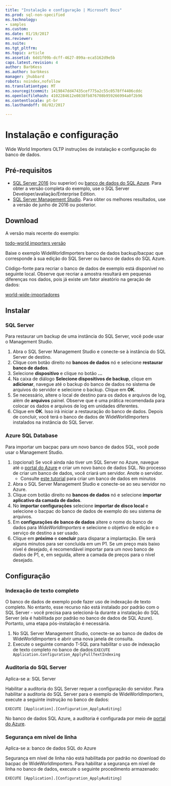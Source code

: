 ```yaml
---
title: "Instalação e configuração | Microsoft Docs"
ms.prod: sql-non-specified
ms.technology:
- samples
ms.custom: 
ms.date: 01/19/2017
ms.reviewer: 
ms.suite: 
ms.tgt_pltfrm: 
ms.topic: article
ms.assetid: 6dd1f09b-dcff-4627-899a-eca5162d9e5b
caps.latest.revision: 4
author: BarbKess
ms.author: barbkess
manager: jhubbard
robots: noindex,nofollow
ms.translationtype: MT
ms.sourcegitcommit: 1419847dd47435cef775a2c55c0578ff4406cddc
ms.openlocfilehash: 4102284612e0838fb876708b959266994a0f2b96
ms.contentlocale: pt-br
ms.lasthandoff: 08/02/2017

---
```

# <a name="installation-and-configuration"></a>Instalação e configuração
Wide World Importers OLTP instruções de instalação e configuração do banco de dados.

## <a name="prerequisites"></a>Pré-requisitos

- [SQL Server 2016](https://www.microsoft.com/en-us/evalcenter/evaluate-sql-server-2016) (ou superior) ou [banco de dados do SQL Azure](https://azure.microsoft.com/services/sql-database/). Para obter a versão completa do exemplo, use o SQL Server Developer/avaliação/Enterprise Edition.
- [SQL Server Management Studio](https://msdn.microsoft.com/library/mt238290.aspx). Para obter os melhores resultados, use a versão de junho de 2016 ou posterior.

## <a name="download"></a>Download

A versão mais recente do exemplo:

[todo-world importers versão](http://go.microsoft.com/fwlink/?LinkID=800630)

Baixe o exemplo WideWorldImporters banco de dados backup/bacpac que corresponde à sua edição do SQL Server ou banco de dados do SQL Azure.

Código-fonte para recriar o banco de dados de exemplo está disponível no seguinte local. Observe que recriar a amostra resultará em pequenas diferenças nos dados, pois já existe um fator aleatório na geração de dados:

[world-wide-importadores](https://github.com/Microsoft/sql-server-samples/tree/master/samples/databases/wide-world-importers/wwi-database-scripts)

## <a name="install"></a>Instalar


### <a name="sql-server"></a>SQL Server

Para restaurar um backup de uma instância do SQL Server, você pode usar o Management Studio.

1. Abra o SQL Server Management Studio e conecte-se à instância do SQL Server de destino.
2. Clique com botão direito no **bancos de dados** nó e selecione **restaurar banco de dados**.
3. Selecione **dispositivo** e clique no botão **...**
4. Na caixa de diálogo **Selecione dispositivos de backup**, clique em **adicionar**, navegue até o backup do banco de dados no sistema de arquivos do servidor e selecione o backup. Clique em **OK**.
5. Se necessário, altere o local de destino para os dados e arquivos de log, além de **arquivos** painel. Observe que é uma prática recomendada para colocar os dados e arquivos de log em unidades diferentes.
6. Clique em **OK**. Isso irá iniciar a restauração do banco de dados. Depois de concluir, você terá o banco de dados de WideWorldImporters instalados na instância do SQL Server.

### <a name="azure-sql-database"></a>Azure SQL Database

Para importar um bacpac para um novo banco de dados SQL, você pode usar o Management Studio.

1. (opcional) Se você ainda não tiver um SQL Server no Azure, navegue até o [portal do Azure](https://portal.azure.com/) e criar um novo banco de dados SQL. No processo de criar um banco de dados, você criará um servidor. Anote o servidor.
   - Consulte [este tutorial](https://azure.microsoft.com/documentation/articles/sql-database-get-started/) para criar um banco de dados em minutos
2. Abra o SQL Server Management Studio e conecte-se ao seu servidor no Azure.
3. Clique com botão direito no **bancos de dados** nó e selecione **importar aplicativo da camada de dados**.
4. No **importar configurações** selecione **importar de disco local** e selecione o bacpac do banco de dados de exemplo do seu sistema de arquivos.
5. Em **configurações de banco de dados** altere o nome do banco de dados para *WideWorldImporters* e selecione o objetivo de edição e o serviço de destino a ser usado.
6. Clique em **próximo** e **concluir** para disparar a implantação. Ele será alguns minutos para ser concluída em um P1. Se um preço mais baixo nível é desejado, é recomendável importar para um novo banco de dados de P1, e, em seguida, altere a camada de preços para o nível desejado.

## <a name="configuration"></a>Configuração

### <a name="full-text-indexing"></a>Indexação de texto completo

O banco de dados de exemplo pode fazer uso de indexação de texto completo. No entanto, esse recurso não está instalado por padrão com o SQL Server - você precisa para selecioná-la durante a instalação do SQL Server (ela é habilitada por padrão no banco de dados de SQL Azure). Portanto, uma etapa pós-instalação é necessária.

1. No SQL Server Management Studio, conecte-se ao banco de dados de WideWorldImporters e abrir uma nova janela de consulta.
2. Execute o seguinte comando T-SQL para habilitar o uso de indexação de texto completo no banco de dados:`EXECUTE Application.Configuration_ApplyFullTextIndexing`


### <a name="sql-server-audit"></a>Auditoria do SQL Server

Aplica-se a: SQL Server

Habilitar a auditoria do SQL Server requer a configuração do servidor. Para habilitar a auditoria do SQL Server para o exemplo de WideWorldImporters, execute a seguinte instrução no banco de dados:

    EXECUTE [Application].[Configuration_ApplyAuditing]

No banco de dados SQL Azure, a auditoria é configurada por meio de [portal do Azure](https://portal.azure.com/).

### <a name="row-level-security"></a>Segurança em nível de linha

Aplica-se a: banco de dados SQL do Azure

Segurança em nível de linha não está habilitada por padrão no download do bacpac de WideWorldImporters. Para habilitar a segurança em nível de linha no banco de dados, execute o seguinte procedimento armazenado:

    EXECUTE [Application].[Configuration_ApplyAuditing]


